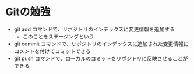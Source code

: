 # Gitの勉強

- git add コマンドで、リポジトリのインデックスに変更情報を追加する
    - このことをステージングという
- git commit コマンドで、リポジトリのインデックスに追加された変更情報にコメントを付けてコミットできる
- git push コマンドで、ローカルのコミットをリポジトリに反映させることができる